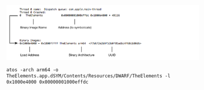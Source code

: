 ![](./image/tn2151_atos_info.png)

```shell
atos -arch arm64 -o TheElements.app.dSYM/Contents/Resources/DWARF/TheElements -l 0x1000e4000 0x00000001000effdc
```